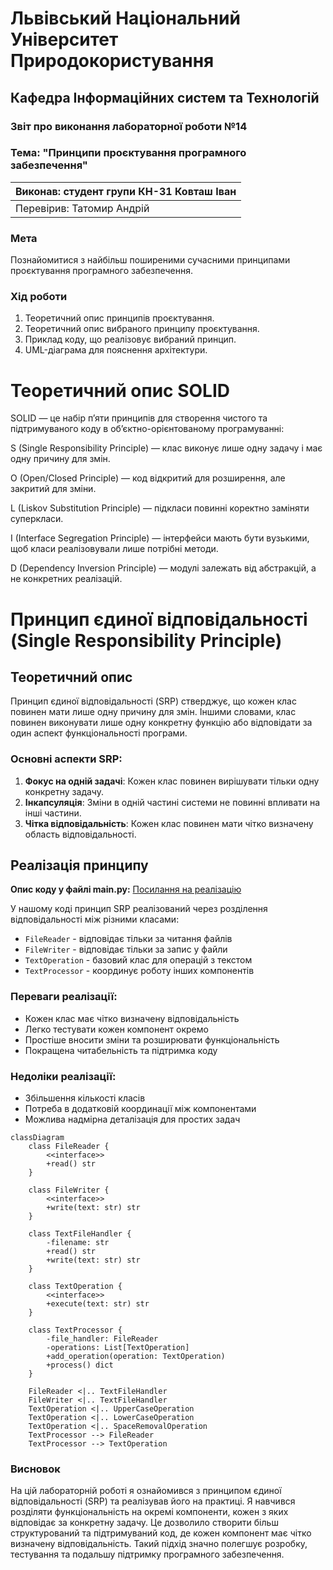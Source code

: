 # Львівський Національний Університет Природокористування
## Кафедра Інформаційних систем та Технологій

### Звіт про виконання лабораторної роботи №14
### Тема: "Принципи проєктування програмного забезпечення"

| Виконав: студент групи КН-31 Ковташ Іван |  
| -----------------------------------------|  
| Перевірив: Татомир Андрій                |  

### Мета
Познайомитися з найбільш поширеними сучасними принципами проєктування програмного забезпечення.

### Хід роботи

1. Теоретичний опис принципів проєктування.
2. Теоретичний опис вибраного принципу проєктування.
3. Приклад коду, що реалізовує вибраний принцип.
4. UML-діаграма для пояснення архітектури.

# Теоретичний опис SOLID 

SOLID — це набір п’яти принципів для створення чистого та підтримуваного коду в об’єктно-орієнтованому програмуванні:

S (Single Responsibility Principle) — клас виконує лише одну задачу і має одну причину для змін.

O (Open/Closed Principle) — код відкритий для розширення, але закритий для зміни.

L (Liskov Substitution Principle) — підкласи повинні коректно заміняти суперкласи.

I (Interface Segregation Principle) — інтерфейси мають бути вузькими, щоб класи реалізовували лише потрібні методи.

D (Dependency Inversion Principle) — модулі залежать від абстракцій, а не конкретних реалізацій.


# Принцип єдиної відповідальності (Single Responsibility Principle)

## Теоретичний опис

Принцип єдиної відповідальності (SRP) стверджує, що кожен клас повинен мати лише одну причину для змін. Іншими словами, клас повинен виконувати лише одну конкретну функцію або відповідати за один аспект функціональності програми.

### Основні аспекти SRP:

1. **Фокус на одній задачі**: Кожен клас повинен вирішувати тільки одну конкретну задачу.
2. **Інкапсуляція**: Зміни в одній частині системи не повинні впливати на інші частини.
3. **Чітка відповідальність**: Кожен клас повинен мати чітко визначену область відповідальності.

## Реалізація принципу

**Опис коду у файлі main.py:**
[Посилання на реалізацію](main.py)

У нашому коді принцип SRP реалізований через розділення відповідальності між різними класами:

- `FileReader` - відповідає тільки за читання файлів
- `FileWriter` - відповідає тільки за запис у файли
- `TextOperation` - базовий клас для операцій з текстом
- `TextProcessor` - координує роботу інших компонентів

### Переваги реалізації:
- Кожен клас має чітко визначену відповідальність
- Легко тестувати кожен компонент окремо
- Простіше вносити зміни та розширювати функціональність
- Покращена читабельність та підтримка коду

### Недоліки реалізації:
- Збільшення кількості класів
- Потреба в додатковій координації між компонентами
- Можлива надмірна деталізація для простих задач

```mermaid
classDiagram
    class FileReader {
        <<interface>>
        +read() str
    }
    
    class FileWriter {
        <<interface>>
        +write(text: str) str
    }
    
    class TextFileHandler {
        -filename: str
        +read() str
        +write(text: str) str
    }
    
    class TextOperation {
        <<interface>>
        +execute(text: str) str
    }
    
    class TextProcessor {
        -file_handler: FileReader
        -operations: List[TextOperation]
        +add_operation(operation: TextOperation)
        +process() dict
    }
    
    FileReader <|.. TextFileHandler
    FileWriter <|.. TextFileHandler
    TextOperation <|.. UpperCaseOperation
    TextOperation <|.. LowerCaseOperation
    TextOperation <|.. SpaceRemovalOperation
    TextProcessor --> FileReader
    TextProcessor --> TextOperation
```

### Висновок

На цій лабораторній роботі я ознайомився з принципом єдиної відповідальності (SRP) та реалізував його на практиці. Я навчився розділяти функціональність на окремі компоненти, кожен з яких відповідає за конкретну задачу. Це дозволило створити більш структурований та підтримуваний код, де кожен компонент має чітко визначену відповідальність. Такий підхід значно полегшує розробку, тестування та подальшу підтримку програмного забезпечення.
